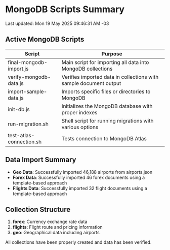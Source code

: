 # MongoDB Scripts Summary

Last updated: Mon 19 May 2025 09:46:31 AM -03

## Active MongoDB Scripts

| Script                   | Purpose                                                           |
| ------------------------ | ----------------------------------------------------------------- |
| final-mongodb-import.js  | Main script for importing all data into MongoDB collections       |
| verify-mongodb-data.js   | Verifies imported data in collections with sample document output |
| import-sample-data.js    | Imports specific files or directories to MongoDB                  |
| init-db.js               | Initializes the MongoDB database with proper indexes              |
| run-migration.sh         | Shell script for running migrations with various options          |
| test-atlas-connection.sh | Tests connection to MongoDB Atlas                                 |

## Data Import Summary

- **Geo Data**: Successfully imported 46,188 airports from airports.json
- **Forex Data**: Successfully imported 46 forex documents using a template-based approach
- **Flights Data**: Successfully imported 32 flight documents using a template-based approach

## Collection Structure

1. **forex**: Currency exchange rate data
2. **flights**: Flight route and pricing information
3. **geo**: Geographical data including airports

All collections have been properly created and data has been verified.
